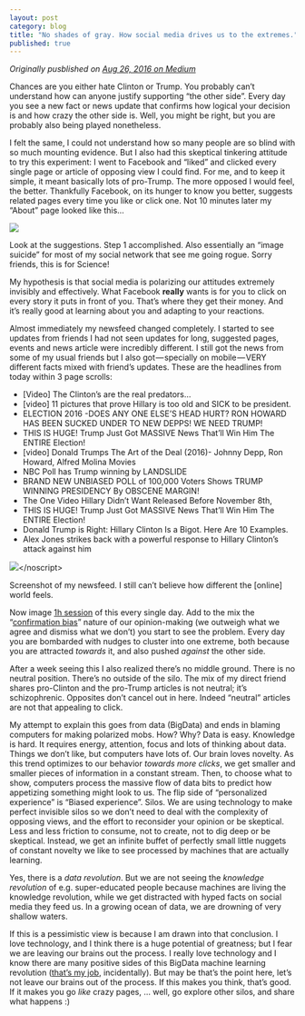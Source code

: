 ```yaml
---
layout: post
category: blog
title: "No shades of gray. How social media drives us to the extremes."
published: true
---
```


*Originally pusblished on [Aug 26, 2016 on Medium](https://medium.com/@brunosan/follow-the-trump-rabbit-hole-the-disturbing-truth-about-our-social-media-bias-36e7cab09eca#.gbrgop5s6)*


Chances are you either hate Clinton or Trump. You probably can’t understand how can anyone justify supporting “the other side”. Every day you see a new fact or news update that confirms how logical your decision is and how crazy the other side is. Well, you might be right, but you are probably also being played nonetheless.

I felt the same, I could not understand how so many people are so blind with so much mounting evidence. But I also had this skeptical tinkering attitude to try this experiment: I went to Facebook and “liked” and clicked every single page or article of opposing view I could find. For me, and to keep it simple, it meant basically lots of pro-Trump. The more opposed I would feel, the better. Thankfully Facebook, on its hunger to know you better, suggests related pages every time you like or click one. Not 10 minutes later my “About” page looked like this…


![](https://cdn-images-1.medium.com/max/800/0*M4HP2fOicVI2gIbk.)

<figcaption class="imageCaption">Look at the suggestions. Step 1 accomplished. Also essentially an “image suicide” for most of my social network that see me going rogue. Sorry friends, this is for Science!</figcaption>


My hypothesis is that social media is polarizing our attitudes extremely invisibly and effectively. What Facebook **really** wants is for you to click on every story it puts in front of you. That’s where they get their money. And it’s really good at learning about you and adapting to your reactions.

Almost immediately my newsfeed changed completely. I started to see updates from friends I had not seen updates for long, suggested pages, events and news article were incredibly different. I still got the news from some of my usual friends but I also got — specially on mobile — VERY different facts mixed with friend’s updates. These are the headlines from today within 3 page scrolls:

*   [Video] The Clinton’s are the real predators…
*   [video] 11 pictures that prove Hillary is too old and SICK to be president.
*   ELECTION 2016 -DOES ANY ONE ELSE’S HEAD HURT? RON HOWARD HAS BEEN SUCKED UNDER TO NEW DEPPS! WE NEED TRUMP!
*   THIS IS HUGE! Trump Just Got MASSIVE News That’ll Win Him The ENTIRE Election!
*   [video] Donald Trumps The Art of the Deal (2016)- Johnny Depp, Ron Howard, Alfred Molina Movies
*   NBC Poll has Trump winning by LANDSLIDE
*   BRAND NEW UNBIASED POLL of 100,000 Voters Shows TRUMP WINNING PRESIDENCY By OBSCENE MARGIN!
*   The One Video Hillary Didn’t Want Released Before November 8th,
*   THIS IS HUGE! Trump Just Got MASSIVE News That’ll Win Him The ENTIRE Election!
*   Donald Trump is Right: Hillary Clinton Is a Bigot. Here Are 10 Examples.
*   Alex Jones strikes back with a powerful response to Hillary Clinton’s attack against him

![](https://cdn-images-1.medium.com/max/800/0*keWWVt-YyMZfJhGr.)</noscript>

<figcaption class="imageCaption">Screenshot of my newsfeed. I still can’t believe how different the [online] world feels.</figcaption>


Now image [1h session](http://www.businessinsider.com/how-much-time-do-people-spend-on-facebook-per-day-2016-4) of this every single day. Add to the mix the “[confirmation bias](https://en.wikipedia.org/wiki/Confirmation_bias)” nature of our opinion-making (we outweigh what we agree and dismiss what we don’t) you start to see the problem. Every day you are bombarded with nudges to cluster into one extreme, both because you are attracted _towards_ it, and also pushed _against_ the other side.

After a week seeing this I also realized there’s no middle ground. There is no neutral position. There’s no outside of the silo. The mix of my direct friend shares pro-Clinton and the pro-Trump articles is not neutral; it’s schizophrenic. Opposites don’t cancel out in here. Indeed “neutral” articles are not that appealing to click.

My attempt to explain this goes from data (BigData) and ends in blaming computers for making polarized mobs. How? Why? Data is easy. Knowledge is hard. It requires energy, attention, focus and lots of thinking about data. Things we don’t like, but computers have lots of. Our brain loves novelty. As this trend optimizes to our behavior _towards more clicks_, we get smaller and smaller pieces of information in a constant stream. Then, to choose what to show, computers process the massive flow of data bits to predict how appetizing something might look to us. The flip side of “personalized experience” is “Biased experience”. Silos. We are using technology to make perfect invisible silos so we don’t need to deal with the complexity of opposing views, and the effort to reconsider your opinion or be skeptical. Less and less friction to consume, not to create, not to dig deep or be skeptical. Instead, we get an infinite buffet of perfectly small little nuggets of constant novelty we like to see processed by machines that are actually learning.

Yes, there is a _data revolution_. But we are not seeing the _knowledge_ _revolution_ of e.g. super-educated people because machines are living the knowledge revolution, while we get distracted with hyped facts on social media they feed us. In a growing ocean of data, we are drowning of very shallow waters.

If this is a pessimistic view is because I am drawn into that conclusion. I love technology, and I think there is a huge potential of greatness; but I fear we are leaving our brains out the process. I really love technology and I know there are many positive sides of this BigData machine learning revolution ([that’s my job](https://twitter.com/brunosan/status/716287864401596416), incidentally). But may be that’s the point here, let’s not leave our brains out of the process. If this makes you think, that’s good. If it makes you go _like_ crazy pages, … well, go explore other silos, and share what happens :)
